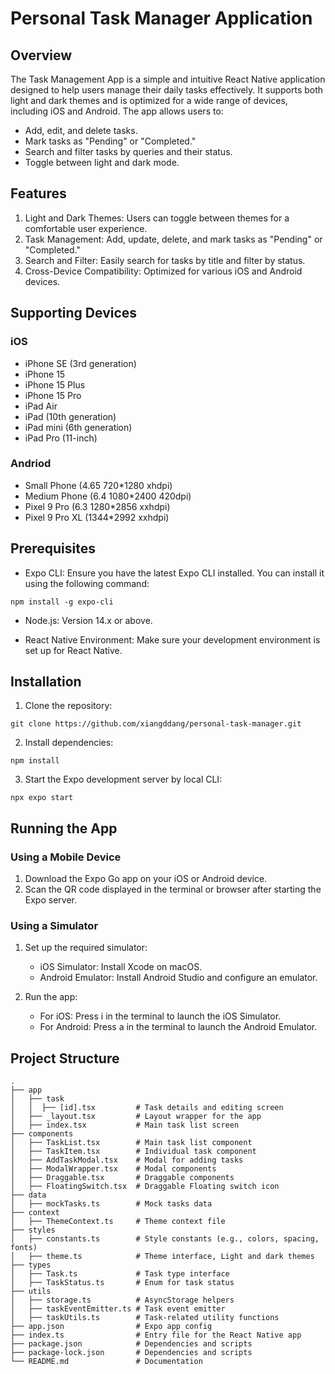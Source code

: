 # Personal Task Manager Application

## Overview
The Task Management App is a simple and intuitive React Native application designed to help users manage their daily tasks effectively. It supports both light and dark themes and is optimized for a wide range of devices, including iOS and Android. The app allows users to:

- Add, edit, and delete tasks.
- Mark tasks as "Pending" or "Completed."
- Search and filter tasks by queries and their status.
- Toggle between light and dark mode.

## Features
1. Light and Dark Themes: Users can toggle between themes for a comfortable user experience.
2. Task Management: Add, update, delete, and mark tasks as "Pending" or "Completed."
3. Search and Filter: Easily search for tasks by title and filter by status.
4. Cross-Device Compatibility: Optimized for various iOS and Android devices.


## Supporting Devices
### iOS
- iPhone SE (3rd generation)
- iPhone 15
- iPhone 15 Plus
- iPhone 15 Pro
- iPad Air
- iPad (10th generation)
- iPad mini (6th generation)
- iPad Pro (11-inch)

### Andriod
- Small Phone (4.65 720*1280 xhdpi)
- Medium Phone (6.4 1080*2400 420dpi)
- Pixel 9 Pro (6.3 1280*2856 xxhdpi)
- Pixel 9 Pro XL (1344*2992 xxhdpi)

## Prerequisites
- Expo CLI: Ensure you have the latest Expo CLI installed. You can install it using the following command:
```shell
npm install -g expo-cli
```

- Node.js: Version 14.x or above.

- React Native Environment: Make sure your development environment is set up for React Native.

## Installation

1. Clone the repository:
```shell
git clone https://github.com/xiangddang/personal-task-manager.git
```

2. Install dependencies:
```shell
npm install
```

3. Start the Expo development server by local CLI:
```shell
npx expo start
```

## Running the App

### Using a Mobile Device

1. Download the Expo Go app on your iOS or Android device.
2. Scan the QR code displayed in the terminal or browser after starting the Expo server.

### Using a Simulator

1. Set up the required simulator:
    - iOS Simulator: Install Xcode on macOS.
    - Android Emulator: Install Android Studio and configure an emulator.

2. Run the app:
    - For iOS: Press i in the terminal to launch the iOS Simulator.
    - For Android: Press a in the terminal to launch the Android Emulator.


## Project Structure
```
.
├── app
│   ├── task
│   │  ├── [id].tsx         # Task details and editing screen
│   ├── _layout.tsx         # Layout wrapper for the app
│   ├── index.tsx           # Main task list screen
├── components
│   ├── TaskList.tsx        # Main task list component
│   ├── TaskItem.tsx        # Individual task component
│   ├── AddTaskModal.tsx    # Modal for adding tasks
│   ├── ModalWrapper.tsx    # Modal components
│   ├── Draggable.tsx       # Draggable components
│   ├── FloatingSwitch.tsx  # Draggable Floating switch icon
├── data
│   ├── mockTasks.ts        # Mock tasks data
├── context
│   ├── ThemeContext.ts     # Theme context file
├── styles
│   ├── constants.ts        # Style constants (e.g., colors, spacing, fonts)
│   ├── theme.ts            # Theme interface, Light and dark themes
├── types
│   ├── Task.ts             # Task type interface
│   ├── TaskStatus.ts       # Enum for task status
├── utils
│   ├── storage.ts          # AsyncStorage helpers
│   ├── taskEventEmitter.ts # Task event emitter
│   ├── taskUtils.ts        # Task-related utility functions
├── app.json                # Expo app config
├── index.ts                # Entry file for the React Native app
├── package.json            # Dependencies and scripts
├── package-lock.json       # Dependencies and scripts
└── README.md               # Documentation
```